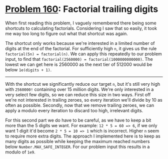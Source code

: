 # [Problem 160](https://projecteuler.net/problem=160): Factorial trailing digits

When first reading this problem, I vaguely remembered there being some shortcuts to calculating factorials.
Considering I saw that so easily, it took me way too long to figure out what that shortcut was again.

The shortcut only works because we're interested in a limited number of digits at the end of the factorial.
For sufficiently high `n`, it gives us the rule `factorial(5n) = factorial(n)`.
We can apply this repeatedly to our problem input, to find that `factorial(2560000) = factorial(1000000000000)`.
The lowest we can get here is 2560000 as the next tier of 512000 would be below `1e(digits + 1)`.

---

With the shortcut we significantly reduce our target `n`, but it's still very high with `2560000!` containing over 15 million digits.
We're only interested in a very select few digits, so we can reduce this size in two ways.
First off we're not interested in trailing zeroes, so every iteration we'll divide by 10 as often as possible.
Secondly, now that we remove trailing zeroes, we can apply a modulo every iteration to discard too high, irrelevant digits.

For this second part we do have to be careful, as we have to keep a bit more than the 5 digits we want.
For example: `12 * 5 = 60 => 6`, if we only want 1 digit it'd become `2 * 5 = 10 => 1` which is incorrect.
Higher `n` seem to require more extra digits.
The approach I implemented here is to keep as many digits as possible while keeping the maximum reached numbers below `Number.MAX_SAFE_INTEGER`.
For our problem input this results in a modulo of `1e9`.
